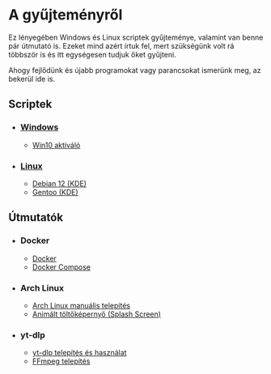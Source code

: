 # A gyűjteményről
Ez lényegében Windows és Linux scriptek gyűjteménye, valamint van benne pár útmutató is. Ezeket mind azért írtuk fel, mert szükségünk volt rá többször is és itt egységesen tudjuk őket gyűjteni.

Ahogy fejlődünk és újabb programokat vagy parancsokat ismerünk meg, az bekerül ide is.

## Scriptek
- ### [Windows](/Windows)
    - [Win10 aktiváló](/Windows/Win10%20aktiváló)
- ### [Linux](/Linux)
    - [Debian 12 (KDE)](/Linux/Debian%2012%20(KDE))
    - [Gentoo (KDE)](/Linux/Gentoo%20(KDE))

## Útmutatók
- ### Docker
    - [Docker](/Útmutatók/Docker/Docker.md)
    - [Docker Compose](/Útmutatók/Docker/Compose.md)
- ### Arch Linux
    - [Arch Linux manuális telepítés](/Útmutatók/Arch%20Linux/Arch.md)
    - [Animált töltőképernyő (Splash Screen)](/Útmutatók/Arch%20Linux/Töltőképernyő/README.md)
- ### yt-dlp
    - [yt-dlp telepítés és használat](/Útmutatók/yt-dlp/yt-dlp.md)
    - [FFmpeg telepítés](/Útmutatók/yt-dlp/FFmpeg.md)